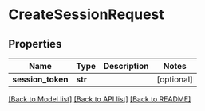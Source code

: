 # CreateSessionRequest

## Properties
Name | Type | Description | Notes
------------ | ------------- | ------------- | -------------
**session_token** | **str** |  | [optional] 

[[Back to Model list]](../README.md#documentation-for-models) [[Back to API list]](../README.md#documentation-for-api-endpoints) [[Back to README]](../README.md)

